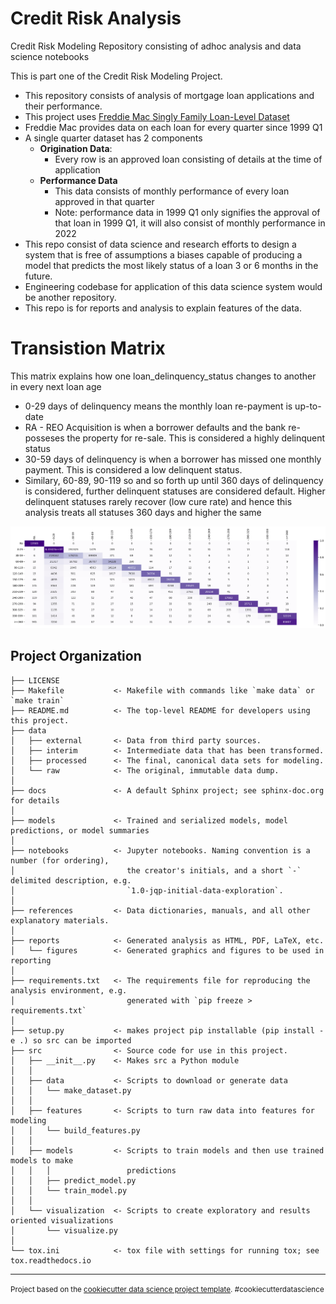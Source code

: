 Credit Risk Analysis
==============================

Credit Risk Modeling Repository consisting of adhoc analysis and data science notebooks

This is part one of the Credit Risk Modeling Project. 

* This repository consists of analysis of mortgage loan applications and their performance.
* This project uses [Freddie Mac Singly Family Loan-Level Dataset](https://www.freddiemac.com/research/datasets/sf-loanlevel-dataset)
* Freddie Mac provides data on each loan for every quarter since 1999 Q1
* A single quarter dataset has 2 components
    * **Origination Data**:
        * Every row is an approved loan consisting of details at the time of application
    * **Performance Data**
        * This data consists of monthly performance of every loan approved in that quarter 
        * Note: performance data in 1999 Q1 only signifies the approval of that loan in 1999 Q1, it will also consist of monthly performance in 2022
* This repo consist of data science and research efforts to design a system that is free of assumptions a biases capable of producing a model that predicts the most likely status of a loan 3 or 6 months in the future.
* Engineering codebase for application of this data science system would be another repository.
* This repo is for reports and analysis to explain features of the data.


# Transistion Matrix

This matrix explains how one loan_delinquency_status changes to another in every next loan age
* 0-29 days of delinquency means the monthly loan re-payment is up-to-date
* RA - REO Acquisition is when a borrower defaults and the bank re-posseses the property for re-sale. This is considered a highly delinquent status
* 30-59 days of delinquency is when a borrower has missed one monthly payment. This is considered a low delinquent status.
* Similary, 60-89, 90-119 so and so forth up until 360 days of delinquency is considered, further delinquent statuses are considered default. Higher delinquent statuses rarely recover (low cure rate) and hence this analysis treats all statuses 360 days and higher the same

![transition_matrix](./docs/processed/images/transition_matrix.png)


Project Organization
------------

    ├── LICENSE
    ├── Makefile           <- Makefile with commands like `make data` or `make train`
    ├── README.md          <- The top-level README for developers using this project.
    ├── data
    │   ├── external       <- Data from third party sources.
    │   ├── interim        <- Intermediate data that has been transformed.
    │   ├── processed      <- The final, canonical data sets for modeling.
    │   └── raw            <- The original, immutable data dump.
    │
    ├── docs               <- A default Sphinx project; see sphinx-doc.org for details
    │
    ├── models             <- Trained and serialized models, model predictions, or model summaries
    │
    ├── notebooks          <- Jupyter notebooks. Naming convention is a number (for ordering),
    │                         the creator's initials, and a short `-` delimited description, e.g.
    │                         `1.0-jqp-initial-data-exploration`.
    │
    ├── references         <- Data dictionaries, manuals, and all other explanatory materials.
    │
    ├── reports            <- Generated analysis as HTML, PDF, LaTeX, etc.
    │   └── figures        <- Generated graphics and figures to be used in reporting
    │
    ├── requirements.txt   <- The requirements file for reproducing the analysis environment, e.g.
    │                         generated with `pip freeze > requirements.txt`
    │
    ├── setup.py           <- makes project pip installable (pip install -e .) so src can be imported
    ├── src                <- Source code for use in this project.
    │   ├── __init__.py    <- Makes src a Python module
    │   │
    │   ├── data           <- Scripts to download or generate data
    │   │   └── make_dataset.py
    │   │
    │   ├── features       <- Scripts to turn raw data into features for modeling
    │   │   └── build_features.py
    │   │
    │   ├── models         <- Scripts to train models and then use trained models to make
    │   │   │                 predictions
    │   │   ├── predict_model.py
    │   │   └── train_model.py
    │   │
    │   └── visualization  <- Scripts to create exploratory and results oriented visualizations
    │       └── visualize.py
    │
    └── tox.ini            <- tox file with settings for running tox; see tox.readthedocs.io


--------

<p><small>Project based on the <a target="_blank" href="https://drivendata.github.io/cookiecutter-data-science/">cookiecutter data science project template</a>. #cookiecutterdatascience</small></p>
